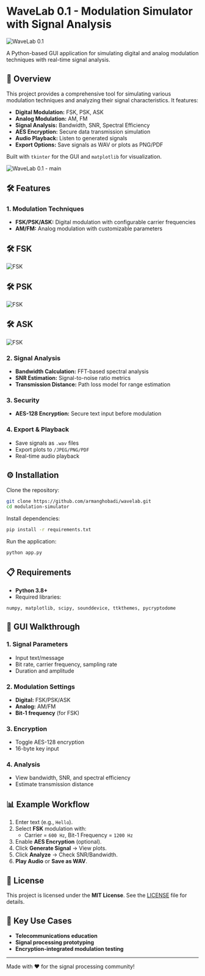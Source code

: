 # WaveLab 0.1 - Modulation Simulator with Signal Analysis

![WaveLab 0.1 ](./static/img/pic/wavelab.png)


A Python-based GUI application for simulating digital and analog modulation techniques with real-time signal analysis.

## 📌 Overview
This project provides a comprehensive tool for simulating various modulation techniques and analyzing their signal characteristics. It features:

- **Digital Modulation:** FSK, PSK, ASK
- **Analog Modulation:** AM, FM
- **Signal Analysis:** Bandwidth, SNR, Spectral Efficiency
- **AES Encryption:** Secure data transmission simulation
- **Audio Playback:** Listen to generated signals
- **Export Options:** Save signals as WAV or plots as PNG/PDF

Built with `tkinter` for the GUI and `matplotlib` for visualization.

![WaveLab 0.1 - main ](./tests/Screenshot%202025-03-31%20183513.png)


## 🛠️ Features
### 1. Modulation Techniques
- **FSK/PSK/ASK:** Digital modulation with configurable carrier frequencies
- **AM/FM:** Analog modulation with customizable parameters

## 🛠️ FSK
![FSK ](./tests/FSK-1.png)


## 🛠️ PSK
![FSK ](./tests/PSK-1.png)


## 🛠️ ASK
![FSK ](./tests/ASK-1.png)



### 2. Signal Analysis
- **Bandwidth Calculation:** FFT-based spectral analysis
- **SNR Estimation:** Signal-to-noise ratio metrics
- **Transmission Distance:** Path loss model for range estimation

### 3. Security
- **AES-128 Encryption:** Secure text input before modulation

### 4. Export & Playback
- Save signals as `.wav` files
- Export plots to `/JPEG/PNG/PDF`
- Real-time audio playback



## ⚙️ Installation
Clone the repository:
```bash
git clone https://github.com/armanghobadi/wavelab.git
cd modulation-simulator
```
Install dependencies:
```bash
pip install -r requirements.txt
```
Run the application:
```bash
python app.py
```

## 📋 Requirements
- **Python 3.8+**
- Required libraries:
```plaintext
numpy, matplotlib, scipy, sounddevice, ttkthemes, pycryptodome
```

## 🎨 GUI Walkthrough
### 1. Signal Parameters
- Input text/message
- Bit rate, carrier frequency, sampling rate
- Duration and amplitude

### 2. Modulation Settings
- **Digital:** FSK/PSK/ASK
- **Analog:** AM/FM
- **Bit-1 frequency** (for FSK)

### 3. Encryption
- Toggle AES-128 encryption
- 16-byte key input

### 4. Analysis
- View bandwidth, SNR, and spectral efficiency
- Estimate transmission distance

## 📊 Example Workflow
1. Enter text (e.g., `Hello`).
2. Select **FSK** modulation with:
   - Carrier = `600 Hz`, Bit-1 Frequency = `1200 Hz`
3. Enable **AES Encryption** (optional).
4. Click **Generate Signal** → View plots.
5. Click **Analyze** → Check SNR/Bandwidth.
6. **Play Audio** or **Save as WAV**.

## 📜 License
This project is licensed under the **MIT License**. See the [LICENSE](LICENSE) file for details.



## 🎯 Key Use Cases
- **Telecommunications education**
- **Signal processing prototyping**
- **Encryption-integrated modulation testing**

---
Made with ❤️ for the signal processing community!